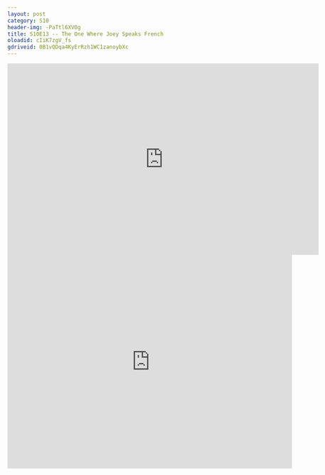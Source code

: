 ```yaml
---
layout: post 
category: S10 
header-img: -PaTtl6XVOg 
title: S10E13 -- The One Where Joey Speaks French 
oloadid: cIiK7zgV_fs 
gdriveid: 0B1vQDqa4KyErRzh1WC1zanoybXc 
--- 
```

<!--more--> 
<iframe src='https://openload.co/embed/cIiK7zgV_fs/' width='700' height='430' frameborder='0' scrolling='no' allowfullscreen='allowfullscreen'></iframe> 
<iframe src='https://drive.google.com/file/d/0B1vQDqa4KyErRzh1WC1zanoybXc/preview' width='640' height='480' frameborder='0' scrolling='no' allowfullscreen='allowfullscreen'></iframe> 